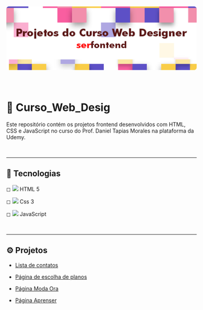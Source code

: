 
<h1 align="center">
    <img src="img/banner_serfontend.png">
</h1>

<br>

# 📑 Curso_Web_Desig

Este repositório contém os projetos frontend desenvolvidos com HTML, CSS e JavaScript no curso do Prof. Daniel Tapias Morales na plataforma da Udemy. 

<br><hr>

## 🚀 Tecnologias

◻ <img src='https://ik.imagekit.io/dfnyrlf8n/icones/html_zNLzLOtYS.svg?ik-sdk-version=javascript-1.4.3&updatedAt=1656792005481' width='20'> 
<span>HTML 5</span>

◻ <img src='https://ik.imagekit.io/dfnyrlf8n/icones/css_KQZcpEPaS.svg?ik-sdk-version=javascript-1.4.3&updatedAt=1656792005275' width='20'>
<span>Css 3</span>

◻ <img src='https://ik.imagekit.io/dfnyrlf8n/icones/Js_3cqVr4C5n.svg?ik-sdk-version=javascript-1.4.3&updatedAt=1656792005076' width='20'>
<span>JavaScript</span>

<br><hr>

##  ⚙ Projetos
* [Lista de contatos](https://github.com/rafael-ds/Curso_Web_Designer/tree/main/lista_de_contatos)

* [Página de escolha de planos](https://github.com/rafael-ds/Curso_Web_Designer/tree/main/projeto_escolha_seu_plano)

* [Página Moda Ora](https://github.com/rafael-ds/Curso_Web_Designer/tree/main/projeto_moda_ora)

* [Página Aprenser](https://github.com/rafael-ds/Curso_Web_Designer/tree/main/projeto_aprenser)